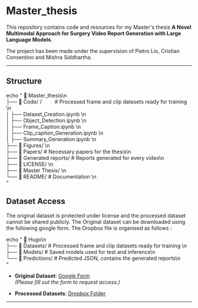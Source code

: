 # Master_thesis

This repository contains code and resources for my Master's thesis **A Novel Multimodal Approach for Surgery
Video Report Generation with Large
Language Models**.

The project has been made under the supervision of Pietro Lio, Cristian Consentino and Mishra Siddhartha.

---

## Structure

echo "
📂 Master_thesis\n\
├── 📁 Code/  /&nbsp;&nbsp;&nbsp;&nbsp;&nbsp;&nbsp;&nbsp;&nbsp;  # Processed frame and clip datasets ready for training \n\
│   ├── Dataset_Creation.ipynb      \n\
│   ├── Object_Detection.ipynb      \n\
│   ├── Frame_Caption.ipynb      \n\
│   ├── Clip_caption_Generation.ipynb   \n\
│   ├── Summary_Generation.ipynb      \n\
├── 📁 Figures/             \n\
├── 📁 Papers/                                 # Necessary papers for the thesis\n\
├── 📄 Generated reports/                      #  Reports generated for every video\n\
├── 📄 LICENSE/             \n\
├── 📄 Master Thesis/             \n\
└── 📄 README/                                 # Documentation \n\
"


## Dataset Access

The original dataset is protected under license and the processed dataset cannot be shared publicly. The Original dataset can be downloaded using the following google form. The Dropbox file is organised as follows :


echo "
📂 Hugo\n\
├── 📁 Datasets/           # Processed frame and clip datasets ready for training \n\
├── 📁 Models/             # Saved models used for test and inference\n\
└── 📁 Predictions/        # Predicted JSON, contains the generated reports\n\
"

- **Original Dataset**: [Google Form](https://forms.gle/GbMj8TwNoNpMUJuv9)  
  *(Please fill out the form to request access.)*

- **Processed Datasets**: [Dropbox Folder](https://www.dropbox.com/scl/fo/dxgile7sjtfie18ch8gcz/AGwi8nFqGPMFPd3S7AHxD5o?rlkey=zj5p9mqddtfhwc61arjybmyxp&st=pt02tp7e&dl=0)  

---


